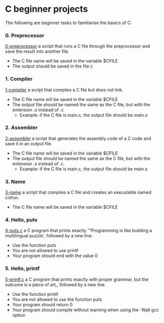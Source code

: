 # C beginner projects
The following are beginner tasks to familiarise the  basics of C:
### 0. Preprocessor
[0-preprocessor](./0-preprocessor) a script that runs a C file through the preprocessor and save the result into another file.
- The C file name will be saved in the variable $CFILE
- The output should be saved in the file c
### 1. Compiler
[1-compiler](./1-compiler) a script that compiles a C file but does not link.
- The C file name will be saved in the variable $CFILE
- The output file should be named the same as the C file, but with the extension .o instead of .c
  - Example: if the C file is main.c, the output file should be main.o
### 2. Assembler
[2-assembler](./2-assembler) a script that generates the assembly code of a C code and save it in an output file.
- The C file name will be saved in the variable $CFILE
- The output file should be named the same as the C file, but with the extension .s instead of .c.
  - Example: if the C file is main.c, the output file should be main.s
### 3. Name
[3-name](./3-name) a script that compiles a C file and creates an executable named cisfun.
- The C file name will be saved in the variable $CFILE
### 4. Hello, puts
[4-puts.c](./4-puts.c) a C program that prints exactly '"Programming is like building a multilingual puzzle', followed by a new line.
- Use the function puts
- You are not allowed to use printf
- Your program should end with the value 0
### 5. Hello, printf
[5-printf.c](./5-printf.c) a C program that prints exactly with proper grammar, but the outcome is a piece of art,, followed by a new line.
- Use the function printf
- You are not allowed to use the function puts
- Your program should return 0
- Your program should compile without warning when using the -Wall gcc option
